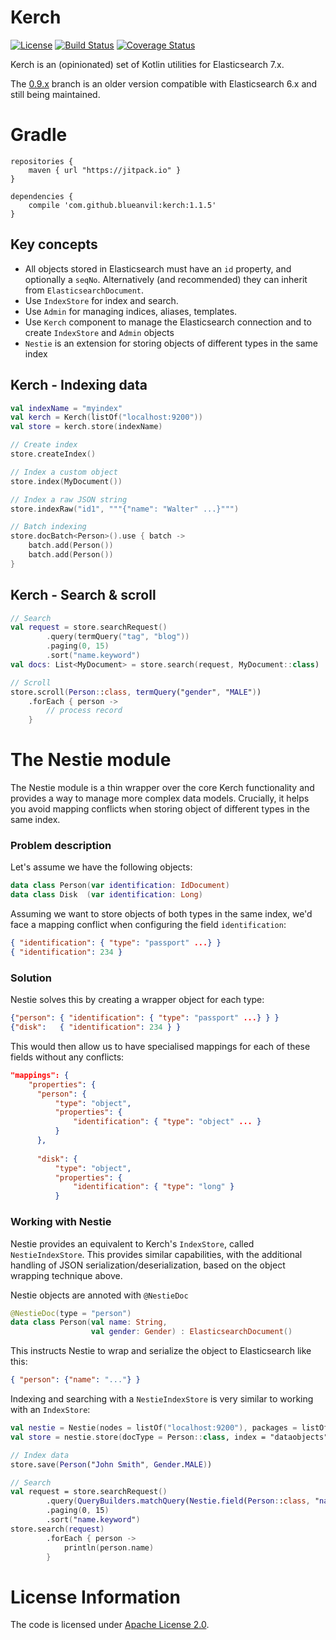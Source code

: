 # Kerch
[![License](https://img.shields.io/badge/License-Apache%202.0-blue.svg)](https://opensource.org/licenses/Apache-2.0)
[![Build Status](https://travis-ci.com/blueanvil/kerch.svg?branch=master)](https://travis-ci.com/blueanvil/kerch)
[![Coverage Status](https://coveralls.io/repos/github/blueanvil/kerch/badge.svg?branch=master)](https://coveralls.io/github/blueanvil/kerch?branch=master)

Kerch is an (opinionated) set of Kotlin utilities for Elasticsearch 7.x.

The [0.9.x](https://github.com/blueanvil/kerch/tree/0.9.x) branch is an older version compatible with Elasticsearch 6.x and still being maintained.

# Gradle

```
repositories {
    maven { url "https://jitpack.io" }
}

dependencies {
    compile 'com.github.blueanvil:kerch:1.1.5'
}
```

## Key concepts
* All objects stored in Elasticsearch must have an `id` property, and optionally a `seqNo`. Alternatively (and recommended) they can inherit from `ElasticsearchDocument`.
* Use `IndexStore` for index and search.
* Use `Admin` for managing indices, aliases, templates.
* Use `Kerch` component to manage the Elasticsearch connection and to create `IndexStore` and `Admin` objects 
* `Nestie` is an extension for storing objects of different types in the same index 

## Kerch - Indexing data
```kotlin
val indexName = "myindex"
val kerch = Kerch(listOf("localhost:9200"))
val store = kerch.store(indexName)

// Create index
store.createIndex()

// Index a custom object
store.index(MyDocument())

// Index a raw JSON string
store.indexRaw("id1", """{"name": "Walter" ...}""")

// Batch indexing
store.docBatch<Person>().use { batch ->
    batch.add(Person())
    batch.add(Person())
}
```

## Kerch - Search & scroll
```kotlin
// Search
val request = store.searchRequest()
        .query(termQuery("tag", "blog"))
        .paging(0, 15)
        .sort("name.keyword")
val docs: List<MyDocument> = store.search(request, MyDocument::class)

// Scroll
store.scroll(Person::class, termQuery("gender", "MALE"))
    .forEach { person ->
        // process record
    }
```

# The Nestie module
The Nestie module is a thin wrapper over the core Kerch functionality and provides a way
to manage more complex data models. Crucially, it helps you avoid mapping conflicts when
storing object of different types in the same index.

### Problem description
Let's assume we have the following objects:
```kotlin
data class Person(var identification: IdDocument)
data class Disk  (var identification: Long)
```

Assuming we want to store objects of both types in the same index, we'd face a mapping
conflict when configuring the field `identification`:
```json
{ "identification": { "type": "passport" ...} }
{ "identification": 234 }
```
### Solution
Nestie solves this by creating a wrapper object for each type:
```json
{"person": { "identification": { "type": "passport" ...} } }
{"disk":   { "identification": 234 } }
``` 

This would then allow us to have specialised mappings for each of these fields without any conflicts:
```json
"mappings": {
    "properties": {
      "person": {
          "type": "object",
          "properties": {
              "identification": { "type": "object" ... }
          }
      },
      
      "disk": {
          "type": "object",
          "properties": {
              "identification": { "type": "long" }
          }
```

### Working with Nestie
Nestie provides an equivalent to Kerch's `IndexStore`, called `NestieIndexStore`.
This provides similar capabilities, with the additional handling of JSON serialization/deserialization,
based on the object wrapping technique above. 

Nestie objects are annoted with `@NestieDoc`
```kotlin
@NestieDoc(type = "person")
data class Person(val name: String,
                  val gender: Gender) : ElasticsearchDocument()
```
This instructs Nestie to wrap and serialize the object to Elasticsearch like this:
```json
{ "person": {"name": "..."} }
```

Indexing and searching with a `NestieIndexStore` is very similar to working with an `IndexStore`:
```kotlin
val nestie = Nestie(nodes = listOf("localhost:9200"), packages = listOf("com.blueanvil"))
val store = nestie.store(docType = Person::class, index = "dataobjects")

// Index data
store.save(Person("John Smith", Gender.MALE))

// Search
val request = store.searchRequest()
        .query(QueryBuilders.matchQuery(Nestie.field(Person::class, "name"), "john"))
        .paging(0, 15)
        .sort("name.keyword")
store.search(request)
        .forEach { person ->
            println(person.name)
        }
```

# License Information
The code is licensed under [Apache License 2.0](https://www.apache.org/licenses/LICENSE-2.0).
